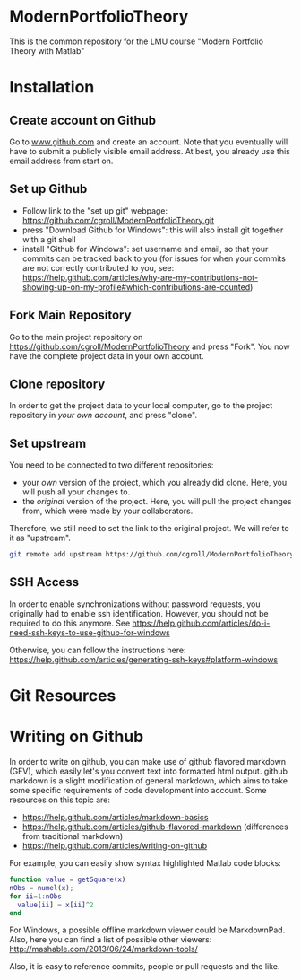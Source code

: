 ModernPortfolioTheory
=====================

This is the common repository for the LMU course "Modern Portfolio Theory with Matlab"

# Installation

## Create account on Github

Go to www.github.com and create an account. Note that you eventually will have to submit a publicly visible email address. At best, you already use this email address from start on.

## Set up Github

- Follow link to the "set up git" webpage: https://github.com/cgroll/ModernPortfolioTheory.git
- press "Download Github for Windows": this will also install git together with a git shell
- install "Github for Windows": set username and email, so that your commits can be tracked back to you (for issues for when your commits are not correctly contributed to you, see: https://help.github.com/articles/why-are-my-contributions-not-showing-up-on-my-profile#which-contributions-are-counted)

## Fork Main Repository

Go to the main project repository on https://github.com/cgroll/ModernPortfolioTheory and press "Fork". You now have the complete project data in your own account.

## Clone repository

In order to get the project data to your local computer, go to the project repository in *your own account*, and press "clone".

## Set upstream

You need to be connected to two different repositories:
- your *own* version of the project, which you already did clone. Here, you will push all your changes to.
- the *original* version of the project. Here, you will pull the project changes from, which were made by your collaborators.

Therefore, we still need to set the link to the original project. We will refer to it as "upstream".
````sh
git remote add upstream https://github.com/cgroll/ModernPortfolioTheory.git
````

## SSH Access

In order to enable synchronizations without password requests, you originally had to enable ssh identification. However, you should not be required to do this anymore. See https://help.github.com/articles/do-i-need-ssh-keys-to-use-github-for-windows

Otherwise, you can follow the instructions here:
https://help.github.com/articles/generating-ssh-keys#platform-windows



# Git Resources

# Writing on Github

In order to write on github, you can make use of github flavored markdown (GFV), which easily let's you convert text into formatted html output. github markdown is a slight modification of general markdown, which aims to take some specific requirements of code development into account. Some resources on this topic are:
- https://help.github.com/articles/markdown-basics
- https://help.github.com/articles/github-flavored-markdown (differences from traditional markdown)
- https://help.github.com/articles/writing-on-github


For example, you can easily show syntax highlighted Matlab code blocks:
````matlab
function value = getSquare(x)
nObs = numel(x);
for ii=1:nObs
  value[ii] = x[ii]^2
end
````

For Windows, a possible offline markdown viewer could be MarkdownPad.
Also, here you can find a list of possible other viewers:
http://mashable.com/2013/06/24/markdown-tools/

Also, it is easy to reference commits, people or pull requests and the like.
